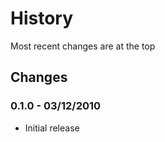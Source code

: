 History
=======
Most recent changes are at the top


Changes
-------

### 0.1.0 - 03/12/2010 ###

* Initial release
